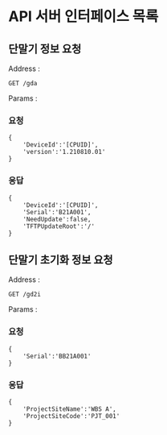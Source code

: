 # API 서버 인터페이스 목록


## 단말기 정보 요청
Address :
    
    GET /gda

Params :
### 요청

    {
        'DeviceId':'[CPUID]',
        'version':'1.210810.01'
    }

### 응답
    
    {
        'DeviceId':'[CPUID]',
        'Serial':'B21A001',
        'NeedUpdate':false,
        'TFTPUpdateRoot':'/'
    }


## 단말기 초기화 정보 요청
Address :

    GET /gd2i

Params :
### 요청

    {
        'Serial':'BB21A001'
    }

### 응답

    {
        'ProjectSiteName':'WBS A',
        'ProjectSiteCode':'PJT_001'
    }